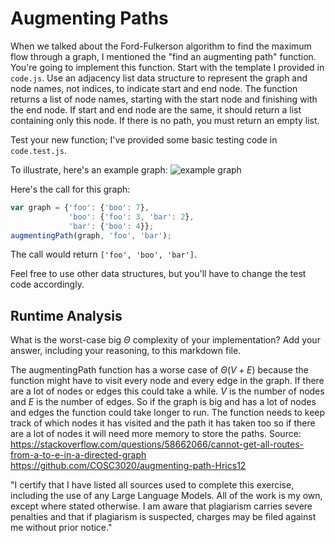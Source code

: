 # Augmenting Paths

When we talked about the Ford-Fulkerson algorithm to find the maximum flow
through a graph, I mentioned the "find an augmenting path" function. You're
going to implement this function. Start with the template I provided in
`code.js`. Use an adjacency list data structure to represent the graph and node
names, not indices, to indicate start and end node. The function returns a list
of node names, starting with the start node and finishing with the end node. If
start and end node are the same, it should return a list containing only this
node. If there is no path, you must return an empty list.

Test your new function; I've provided some basic testing code in `code.test.js`.

To illustrate, here's an example graph:
![example graph](graph.png)

Here's the call for this graph:

```javascript
var graph = {'foo': {'boo': 7},
             'boo': {'foo': 3, 'bar': 2},
             'bar': {'boo': 4}};
augmentingPath(graph, 'foo', 'bar');
```

The call would return `['foo', 'boo', 'bar']`.

Feel free to use other data structures, but you'll have to change the test code
accordingly.

## Runtime Analysis

What is the worst-case big $\Theta$ complexity of your implementation? Add your
answer, including your reasoning, to this markdown file.


The augmentingPath function has a worse case of $\Theta( V + E )$ because the function might have to visit every node and every edge in the graph. If there are a lot of nodes or edges this could take a while. $V$ is the number of nodes and $E$ is the number of edges. So if the graph is big and has a lot of nodes and edges the function could take longer to run. The function needs to keep track of which nodes it has visited and the path it has taken too so if there are a lot of nodes it will need more memory to store the paths. 
Source:
https://stackoverflow.com/questions/58662066/cannot-get-all-routes-from-a-to-e-in-a-directed-graph
https://github.com/COSC3020/augmenting-path-Hrics12



"I certify that I have listed all sources used to complete this exercise, including the use of any Large Language Models. All of the work is my own, except where stated otherwise. I am aware that plagiarism carries severe penalties and that if plagiarism is suspected, charges may be filed against me without prior notice."
